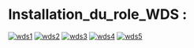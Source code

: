 # Installation_du_role_WDS :
<a href="https://ibb.co/xHFNF35"><img src="https://i.ibb.co/74kqkby/wds1.png" alt="wds1" border="0"></a>
<a href="https://ibb.co/S7HmXv9"><img src="https://i.ibb.co/gFQWMgB/wds2.png" alt="wds2" border="0"></a>
<a href="https://ibb.co/k4GtQsY"><img src="https://i.ibb.co/Byf9q58/wds3.png" alt="wds3" border="0"></a>
<a href="https://ibb.co/0sdmVZd"><img src="https://i.ibb.co/xFRX8GR/wds4.png" alt="wds4" border="0"></a>
<a href="https://ibb.co/9cVK3fb"><img src="https://i.ibb.co/vVQyvr3/wds5.png" alt="wds5" border="0"></a>
